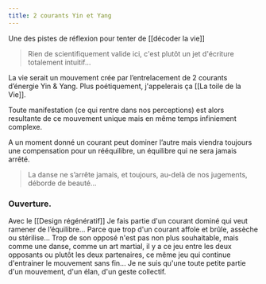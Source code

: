 ```yaml
---
title: 2 courants Yin et Yang
---
```


Une des pistes de réflexion pour tenter de [[décoder la vie]]

> Rien de scientifiquement valide ici, c'est plutôt un jet d'écriture totalement intuitif...

La vie serait un mouvement crée par l’entrelacement de 2 courants d’énergie Yin & Yang. Plus poétiquement, j'appelerais ça [[La toile de la Vie]].

Toute manifestation (ce qui rentre dans nos perceptions) est alors resultante de ce mouvement unique mais en même temps infiniement complexe.

A un moment donné un courant peut dominer l’autre mais viendra toujours une compensation pour un rééquilibre, un équilibre qui ne sera jamais arrêté.

> La danse ne s’arrête jamais, et toujours, au-delà de nos jugements, déborde de beauté...

### Ouverture.

Avec le [[Design régénératif]] Je fais partie d'un courant dominé qui veut ramener de l’équilibre... Parce que trop d'un courant affole et brûle, assèche ou stérilise... Trop de son opposé n'est pas non plus souhaitable, mais comme une danse, comme un art martial, il y a ce jeu entre les deux opposants ou plutôt les deux partenaires, ce même jeu qui continue d'entrainer le mouvement sans fin... Je ne suis qu'une toute petite partie d'un mouvement, d'un élan, d'un geste collectif.